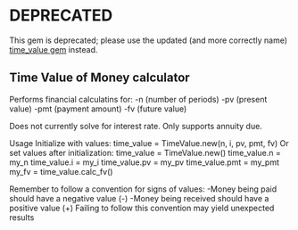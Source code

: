 # DEPRECATED

This gem is deprecated;  please use the updated (and more correctly name) [time_value gem](https://github.com/randallreedjr/time-value) instead.

## Time Value of Money calculator

Performs financial calculatins for:
-n (number of periods)
-pv (present value)
-pmt (payment amount)
-fv (future value)

Does not currently solve for interest rate. Only supports annuity due.

Usage
Initialize with values:
    time_value = TimeValue.new(n, i, pv, pmt, fv)
Or set values after initialization:
    time_value = TimeValue.new()
    time_value.n = my_n
    time_value.i = my_i
    time_value.pv = my_pv
    time_value.pmt = my_pmt
    my_fv = time_value.calc_fv()

Remember to follow a convention for signs of values:
-Money being paid should have a negative value (-)
-Money being received should have a positive value (+)
Failing to follow this convention may yield unexpected results